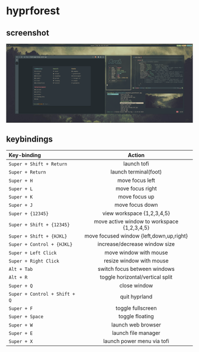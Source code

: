 # hyprforest

## screenshot
![Screenshot](/Pictures/screenshots/desktop01.png)

## keybindings  
| Key-binding | Action  |
| :---  | :-----:  |
| `Super + Shift + Return`  | launch tofi  |
| `Super + Return`  | launch terminal(foot) |
| `Super + H`  | move focus left   |
| `Super + L` | move focus right |
| `Super + K`    | move focus up  |
| `Super + J`  | move focus down  |
| `Super + {12345}`  | view workspace {1,2,3,4,5} |
| `Super + Shift + {12345}`  | move active window to workspace {1,2,3,4,5} |
| `Super + Shift + {HJKL}`  | move focused window {left,down,up,right}  |
| `Super + Control + {HJKL}`  | increase/decrease window size  |
| `Super + Left Click`  | move window with mouse |
| `Super + Right Click`  | resize window with mouse |
| `Alt + Tab` | switch focus between windows |
| `Alt + R` | toggle horizontal/vertical split  |
| `Super + Q` | close window  |
| `Super + Control + Shift + Q` | quit hyprland  |
| `Super + F` | toggle fullscreen  |
| `Super + Space` | toggle floating  |
| `Super + W` | launch web browser  |
| `Super + E` | launch file manager  |
| `Super + X` | launch power menu via tofi  |

